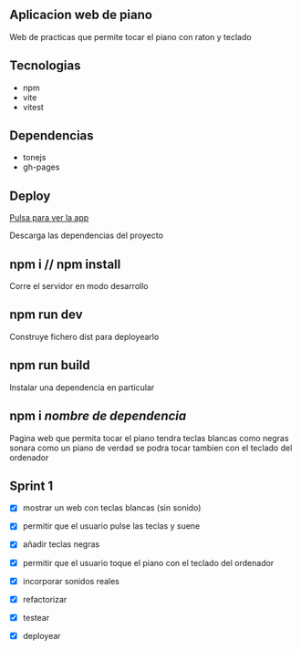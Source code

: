 ## Aplicacion web de piano  
Web de practicas que permite tocar el piano con raton y teclado

## Tecnologias
- npm
- vite
- vitest
  
## Dependencias
- tonejs
- gh-pages

## Deploy
[Pulsa para ver la app](https://cesrgonz.github.io/Piano-web/)

Descarga las dependencias del proyecto
## npm i // npm install

Corre el servidor en modo desarrollo
## npm run dev

Construye fichero dist para deployearlo 
## npm run build 

Instalar una dependencia en particular
## npm i *nombre de dependencia*

Pagina web que permita tocar el piano tendra teclas blancas como negras
sonara como un piano de verdad se podra tocar tambien con el teclado del ordenador

## Sprint 1 
- [x] mostrar un web con teclas blancas (sin sonido)
- [x] permitir que el usuario pulse las teclas y suene
- [x] añadir teclas negras
- [X] permitir que el usuario toque el piano con el teclado del ordenador
- [x] incorporar sonidos reales
- [X] refactorizar 
- [X] testear
- [X] deployear



